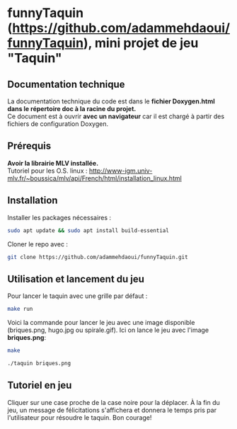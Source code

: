 # funnyTaquin (https://github.com/adammehdaoui/funnyTaquin), mini projet de jeu "Taquin"

## Documentation technique

La documentation technique du code est dans le **fichier Doxygen.html dans le répertoire doc à la racine du projet.**
<br>
Ce document est à ouvrir **avec un navigateur** car il est chargé à partir des fichiers de configuration Doxygen.

## Prérequis

**Avoir la librairie MLV installée.**
<br>
Tutoriel pour les O.S. linux : http://www-igm.univ-mlv.fr/~boussica/mlv/api/French/html/installation_linux.html

## Installation

Installer les packages nécessaires :
```sh 
sudo apt update && sudo apt install build-essential
```

Cloner le repo avec : 
```sh 
git clone https://github.com/adammehdaoui/funnyTaquin.git
```

## Utilisation et lancement du jeu

Pour lancer le taquin avec une grille par défaut :

```sh
make run
```

Voici la commande pour lancer le jeu avec une image disponible (briques.png, hugo.jpg ou spirale.gif). Ici on lance le jeu avec l'image **briques.png**:

```sh
make
```

```sh
./taquin briques.png
```

## Tutoriel en jeu

Cliquer sur une case proche de la case noire pour la déplacer.
À la fin du jeu, un message de félicitations s'affichera
et donnera le temps pris par l'utilisateur pour résoudre le taquin.
Bon courage!